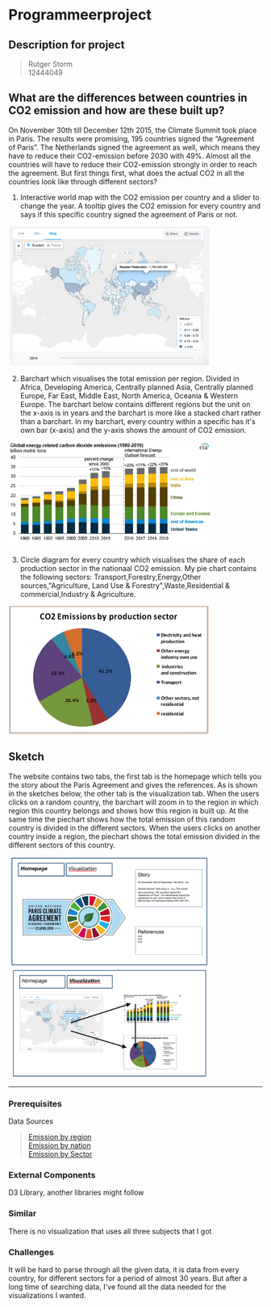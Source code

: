 # Programmeerproject
## Description for project

> Rutger Storm  
> 12444049

## What are the differences between countries in CO2 emission and how are these built up?

On November 30th till December 12th 2015, the Climate Summit took place in Paris. The results were promising, 195 countries signed the “Agreement of Paris”. The Netherlands signed the agreement as well, which means they have to reduce their CO2-emission before 2030 with 49%. Almost all the countries will have to reduce their CO2-emission strongly in order to reach the agreement. But first things first, what does the actual CO2 in all the countries look like through different sectors?


1.	Interactive world map with the CO2 emission per country and a slider to change the year. A tooltip gives the CO2 emission for every country and says if this specific country signed the agreement of Paris or not.

<img src="Images/worldmap.png" width="400">


2.	Barchart which visualises the total emission per region. Divided in Africa, Developing America, Centrally planned Asia,             Centrally planned Europe, Far East, Middle East, North America, Oceania & Western Europe. The barchart below contains different regions but the unit on the x-axis is in years and the barchart is more like a stacked chart rather than a barchart. In my barchart, every country within a specific has it's own bar (x-axis) and the y-axis shows the amount of CO2 emission. 

<img src="Images/barchart.png" width="400">


3.	Circle diagram for every country which visualises the share of each production sector in the nationaal CO2 emission. My pie chart contains the following sectors: Transport,Forestry,Energy,Other sources,"Agriculture, Land Use & Forestry",Waste,Residential & commercial,Industry & Agriculture.

<img src="Images/circlediagram.png" width="400">

## Sketch  
The website contains two tabs, the first tab is the homepage which tells you the story about the Paris Agreement and gives the references. As is shown in the sketches below, the other tab is the visualization tab. When the users clicks on a random country, the barchart will zoom in to the region in which region this country belongs and shows how this region is built up. At the same time the piechart shows how the total emission of this random country is divided in the different sectors. When the users clicks on another country inside a region, the piechart shows the total emission divided in the different sectors of this country.  

<img src="Images/homepage.png" width="400">  
<img src="Images/visualization.png" width="400">

---

### Prerequisites
Data Sources  
> [Emission by region](https://cdiac.ess-dive.lbl.gov/trends/emis/tre_regional.html)  
> [Emission by nation](https://cdiac.ess-dive.lbl.gov/trends/emis/tre_coun.html)  
> [Emission by Sector](https://ourworldindata.org/co2-and-other-greenhouse-gas-emissions#emissions-by-sector)  



### External Components  
D3 Library, another libraries might follow


### Similar  
There is no visualization that uses all three subjects that I got


### Challenges  
It will be hard to parse through all the given data, it is data from every country, for different sectors for a period of almost 30 years. But after a long time of searching data, I've found all the data needed for the visualizations I wanted.

















